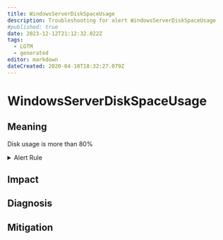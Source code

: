 ```yaml
---
title: WindowsServerDiskSpaceUsage
description: Troubleshooting for alert WindowsServerDiskSpaceUsage
#published: true
date: 2023-12-12T21:12:32.022Z
tags: 
  - LGTM
  - generated
editor: markdown
dateCreated: 2020-04-10T18:32:27.079Z
---
```


# WindowsServerDiskSpaceUsage

## Meaning
[//]: # "Short paragraph that explains what the alert means"
Disk usage is more than 80%

<details>
  <summary>Alert Rule</summary>

{{% rule "windows-server/windows-exporter.yml" "WindowsServerDiskSpaceUsage" %}}

{{% comment %}}

```yaml
alert: WindowsServerDiskSpaceUsage
expr: 100.0 - 100 * ((windows_logical_disk_free_bytes / 1024 / 1024 ) / (windows_logical_disk_size_bytes / 1024 / 1024)) > 80
for: 2m
labels:
    severity: critical
annotations:
    summary: Windows Server disk Space Usage (instance {{ $labels.instance }})
    description: |-
        Disk usage is more than 80%
          VALUE = {{ $value }}
          LABELS = {{ $labels }}
    runbook: https://github.com/srerun/prometheus-alerts/blob/main/content/runbooks/windows-exporter/WindowsServerDiskSpaceUsage.md

```

{{% /comment %}}

</details>


## Impact
[//]: # "What could / will happen if the alert is not addressed"



## Diagnosis
[//]: # "Steps to take to identify the cause of the problem"



## Mitigation
[//]: # "The steps necessary to resolve the alert"
